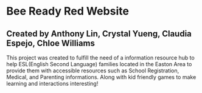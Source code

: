 # Bee Ready Red Website 
## Created by Anthony Lin, Crystal Yueng, Claudia Espejo, Chloe Williams

This project was created to fulfill the need of a information resource hub to help ESL(English Second Language)
families located in the Easton Area to provide them with accessible resources such as School Registration, Medical, and
Parenting informations. Along with kid friendly games to make learning and interactions interesting!


